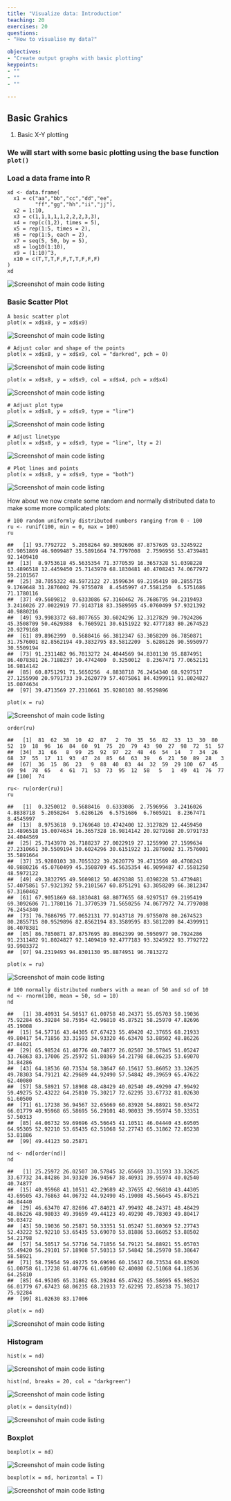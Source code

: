 ```yaml
---
title: "Visualize data: Introduction"
teaching: 20
exercises: 20
questions:
- "How to visualise my data?"

objectives:
- "Create output graphs with basic plotting"
keypoints:
- ""
- ""
- ""

---
```


## Basic Grahics
1. Basic X-Y plotting
### We will start with some basic plotting using the base function `plot()`

### Load a data frame into R
```
xd <- data.frame(
  x1 = c("aa","bb","cc","dd","ee",
         "ff","gg","hh","ii","jj"),
  x2 = 1:10,
  x3 = c(1,1,1,1,1,2,2,2,3,3),
  x4 = rep(c(1,2), times = 5),
  x5 = rep(1:5, times = 2),
  x6 = rep(1:5, each = 2),
  x7 = seq(5, 50, by = 5),
  x8 = log10(1:10),
  x9 = (1:10)^3,
  x10 = c(T,T,T,F,F,T,T,F,F,F)
)
xd
```
![Screenshot of main code listing](../fig/Visualize-your-data-1.png)

### Basic Scatter Plot


```
A basic scatter plot
plot(x = xd$x8, y = xd$x9)
```
![Screenshot of main code listing](../fig/Visualize-your-data-2.png)

```
# Adjust color and shape of the points
plot(x = xd$x8, y = xd$x9, col = "darkred", pch = 0)
```
![Screenshot of main code listing](../fig/Visualize-your-data-3.png)

```
plot(x = xd$x8, y = xd$x9, col = xd$x4, pch = xd$x4)
```
![Screenshot of main code listing](../fig/Visualize-your-data-4.png)

```
# Adjust plot type 
plot(x = xd$x8, y = xd$x9, type = "line")
```

![Screenshot of main code listing](../fig/Visualize-your-data-5.png)

```
# Adjust linetype
plot(x = xd$x8, y = xd$x9, type = "line", lty = 2)
```
![Screenshot of main code listing](../fig/Visualize-your-data-6.png)

```
# Plot lines and points
plot(x = xd$x8, y = xd$x9, type = "both")
```
![Screenshot of main code listing](../fig/Visualize-your-data-7.png)

How about we now create some random and normally distributed data to make some more complicated plots:

```
# 100 random uniformly distributed numbers ranging from 0 - 100
ru <- runif(100, min = 0, max = 100)
ru
```
```
##   [1] 93.7792722  5.2058264 69.3092606 87.8757695 93.3245922 67.9051869 46.9099487 35.5891664 74.7797008  2.7596956 53.4739481 92.1409410
##  [13]  8.9753618 45.5635354 71.3770539 16.3657328 51.0398228 13.4896518 12.4459450 25.7143970 68.1830481 40.4708243 74.0677972 59.2101567
##  [25] 38.7055322 48.5972122 27.1599634 69.2195419 80.2855715  9.1769648 31.2876002 79.9755078  8.4545997 47.5581250  6.5751686 71.1780116
##  [37] 49.5609812  0.6333086 67.3160462 76.7686795 94.2319493  3.2416026 27.0022919 77.9143718 83.3589595 45.0760499 57.9321392 40.9880216
##  [49] 93.9983372 68.8077655 30.6024296 12.3127829 90.7924286 45.3508709 50.4629388  6.7605921 30.6151922 92.4777183 80.2674523 20.9279168
##  [61] 89.8962399  0.5688416 66.3812347 63.3058209 86.7850871 31.7576001 82.8562194 49.3832795 83.5812209  5.6286126 90.5950977 30.5509194
##  [73] 91.2311482 96.7813272 24.4044569 94.8301130 95.8874951 86.4078381 26.7188237 10.4742400  0.3250012  8.2367471 77.0652131 16.9814142
##  [85] 60.8751291 71.5650256  4.8838718 76.2454340 68.9297517 27.1255990 20.9791733 39.2620779 57.4075861 84.4399911 91.8024827 15.0074634
##  [97] 39.4713569 27.2310661 35.9280103 80.9529896
```
```
plot(x = ru)
```
![Screenshot of main code listing](../fig/Visualize-your-data-8.png)

```
order(ru)
```
```
##   [1]  81  62  38  10  42  87   2  70  35  56  82  33  13  30  80  52  19  18  96  16  84  60  91  75  20  79  43  90  27  98  72  51  57
##  [34]  31  66   8  99  25  92  97  22  48  46  54  14   7  34  26  68  37  55  17  11  93  47  24  85  64  63  39   6  21  50  89  28   3
##  [67]  36  15  86  23   9  88  40  83  44  32  59  29 100  67  45  69  94  78  65   4  61  71  53  73  95  12  58   5   1  49  41  76  77
## [100]  74
```
```
ru<- ru[order(ru)]
ru
```
```
##   [1]  0.3250012  0.5688416  0.6333086  2.7596956  3.2416026  4.8838718  5.2058264  5.6286126  6.5751686  6.7605921  8.2367471  8.4545997
##  [13]  8.9753618  9.1769648 10.4742400 12.3127829 12.4459450 13.4896518 15.0074634 16.3657328 16.9814142 20.9279168 20.9791733 24.4044569
##  [25] 25.7143970 26.7188237 27.0022919 27.1255990 27.1599634 27.2310661 30.5509194 30.6024296 30.6151922 31.2876002 31.7576001 35.5891664
##  [37] 35.9280103 38.7055322 39.2620779 39.4713569 40.4708243 40.9880216 45.0760499 45.3508709 45.5635354 46.9099487 47.5581250 48.5972122
##  [49] 49.3832795 49.5609812 50.4629388 51.0398228 53.4739481 57.4075861 57.9321392 59.2101567 60.8751291 63.3058209 66.3812347 67.3160462
##  [61] 67.9051869 68.1830481 68.8077655 68.9297517 69.2195419 69.3092606 71.1780116 71.3770539 71.5650256 74.0677972 74.7797008 76.2454340
##  [73] 76.7686795 77.0652131 77.9143718 79.9755078 80.2674523 80.2855715 80.9529896 82.8562194 83.3589595 83.5812209 84.4399911 86.4078381
##  [85] 86.7850871 87.8757695 89.8962399 90.5950977 90.7924286 91.2311482 91.8024827 92.1409410 92.4777183 93.3245922 93.7792722 93.9983372
##  [97] 94.2319493 94.8301130 95.8874951 96.7813272
```

```
plot(x = ru)
```
![Screenshot of main code listing](../fig/Visualize-your-data-9.png)

```
# 100 normally distributed numbers with a mean of 50 and sd of 10
nd <- rnorm(100, mean = 50, sd = 10)
nd
```
```
##   [1] 38.40931 54.50517 61.00758 48.24371 55.05703 50.19036 75.92284 65.39284 58.75954 42.96810 45.87521 58.25970 47.82696 45.19008
##  [15] 54.57716 43.44305 67.67423 55.49420 42.37655 68.21933 49.80417 54.71856 33.31593 34.93320 46.63470 53.88502 48.86226 47.84021
##  [29] 65.98524 61.40776 40.74877 26.02507 30.57845 51.05247 43.76863 83.17006 25.25972 51.80369 54.21798 68.06235 53.69070 34.84286
##  [43] 64.18536 60.73534 58.38647 60.15617 53.86052 33.32625 49.78303 54.79121 42.29689 44.92490 57.54842 49.39659 65.47622 62.40080
##  [57] 58.58921 57.18908 48.48429 40.02540 49.49290 47.99492 59.49275 52.43222 64.25810 75.30217 72.62295 33.67732 81.02630 61.60500
##  [71] 61.17238 36.94567 32.65669 60.83920 54.88921 50.03472 66.01779 40.95968 65.58695 56.29101 48.98033 39.95974 50.33351 57.50313
##  [85] 44.06732 59.69696 45.56645 41.10511 46.04440 43.69505 64.95305 52.92210 53.65435 62.51068 52.27743 65.31862 72.85238 53.81886
##  [99] 49.44123 50.25871
```
```
nd <- nd[order(nd)]
nd
```
```
##   [1] 25.25972 26.02507 30.57845 32.65669 33.31593 33.32625 33.67732 34.84286 34.93320 36.94567 38.40931 39.95974 40.02540 40.74877
##  [15] 40.95968 41.10511 42.29689 42.37655 42.96810 43.44305 43.69505 43.76863 44.06732 44.92490 45.19008 45.56645 45.87521 46.04440
##  [29] 46.63470 47.82696 47.84021 47.99492 48.24371 48.48429 48.86226 48.98033 49.39659 49.44123 49.49290 49.78303 49.80417 50.03472
##  [43] 50.19036 50.25871 50.33351 51.05247 51.80369 52.27743 52.43222 52.92210 53.65435 53.69070 53.81886 53.86052 53.88502 54.21798
##  [57] 54.50517 54.57716 54.71856 54.79121 54.88921 55.05703 55.49420 56.29101 57.18908 57.50313 57.54842 58.25970 58.38647 58.58921
##  [71] 58.75954 59.49275 59.69696 60.15617 60.73534 60.83920 61.00758 61.17238 61.40776 61.60500 62.40080 62.51068 64.18536 64.25810
##  [85] 64.95305 65.31862 65.39284 65.47622 65.58695 65.98524 66.01779 67.67423 68.06235 68.21933 72.62295 72.85238 75.30217 75.92284
##  [99] 81.02630 83.17006
```
```
plot(x = nd)
```
![Screenshot of main code listing](../fig/Visualize-your-data-10.png)

### Histogram

```
hist(x = nd)
```
![Screenshot of main code listing](../fig/Visualize-your-data-11.png)

```
hist(nd, breaks = 20, col = "darkgreen")
```
![Screenshot of main code listing](../fig/Visualize-your-data-12.png)

```
plot(x = density(nd))
```
![Screenshot of main code listing](../fig/Visualize-your-data-13.png)

### Boxplot
```
boxplot(x = nd)
```
![Screenshot of main code listing](../fig/Visualize-your-data-14.png)

```
boxplot(x = nd, horizontal = T)
```
![Screenshot of main code listing](../fig/Visualize-your-data-15.png)
